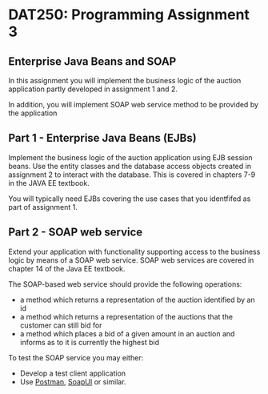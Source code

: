 # DAT250: Programming Assignment 3
## Enterprise Java Beans and SOAP

In this assignment you will implement the business logic of the auction application partly developed in assignment 1 and 2. 

In addition, you will implement SOAP web service method to be provided by the application

## Part 1 - Enterprise Java Beans (EJBs)

Implement the business logic of the auction application using EJB session beans. Use the entity classes and the database access objects created in assignment 2 to interact with the database. This is covered in chapters 7-9 in the JAVA EE textbook.

You will typically need EJBs covering the use cases that you identfifed as part of assignment 1.

## Part 2 - SOAP web service

Extend your application with functionality supporting access to the business logic by means of a SOAP web service. SOAP web services are covered in chapter 14 of the Java EE textbook.

The SOAP-based web service should provide the following operations:

- a method which returns a representation of the auction identified by an id
- a method which returns a representation of the auctions that the customer can still bid for
- a method which places a bid of a given amount in an auction and informs as to it is currently the highest bid

To test the SOAP service you may either:
- Develop a test client application
- Use [Postman](https://www.getpostman.com), [SoapUI](https://www.soapui.org) or similar.





